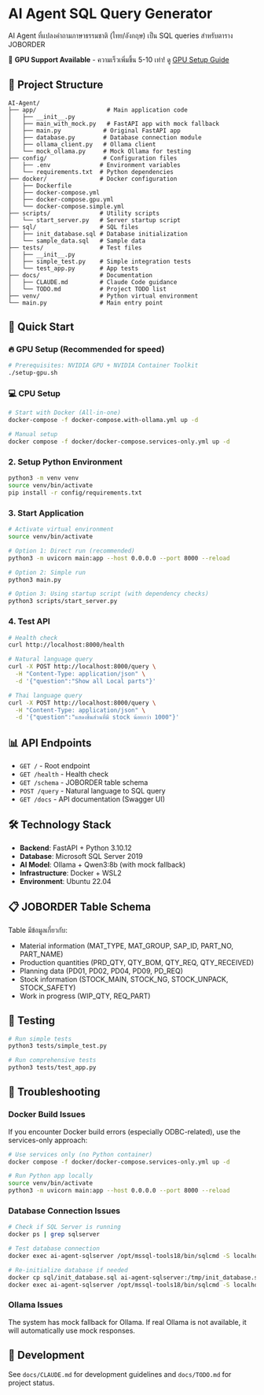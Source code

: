 # AI Agent SQL Query Generator

AI Agent ที่แปลงคำถามภาษาธรรมชาติ (ไทย/อังกฤษ) เป็น SQL queries สำหรับตาราง JOBORDER

🚀 **GPU Support Available** - ความเร็วเพิ่มขึ้น 5-10 เท่า! ดู [GPU Setup Guide](GPU-SETUP.md)

## 📁 Project Structure

```
AI-Agent/
├── app/                    # Main application code
│   ├── __init__.py
│   ├── main_with_mock.py   # FastAPI app with mock fallback
│   ├── main.py            # Original FastAPI app
│   ├── database.py        # Database connection module
│   ├── ollama_client.py   # Ollama client
│   └── mock_ollama.py     # Mock Ollama for testing
├── config/                # Configuration files
│   ├── .env              # Environment variables
│   └── requirements.txt  # Python dependencies
├── docker/               # Docker configuration
│   ├── Dockerfile
│   ├── docker-compose.yml
│   ├── docker-compose.gpu.yml
│   └── docker-compose.simple.yml
├── scripts/              # Utility scripts
│   └── start_server.py   # Server startup script
├── sql/                  # SQL files
│   ├── init_database.sql # Database initialization
│   └── sample_data.sql   # Sample data
├── tests/                # Test files
│   ├── __init__.py
│   ├── simple_test.py    # Simple integration tests
│   └── test_app.py       # App tests
├── docs/                 # Documentation
│   ├── CLAUDE.md         # Claude Code guidance
│   └── TODO.md           # Project TODO list
├── venv/                 # Python virtual environment
└── main.py               # Main entry point
```

## 🚀 Quick Start

### 🔥 GPU Setup (Recommended for speed)
```bash
# Prerequisites: NVIDIA GPU + NVIDIA Container Toolkit
./setup-gpu.sh
```

### 💻 CPU Setup
```bash
# Start with Docker (All-in-one)
docker-compose -f docker-compose.with-ollama.yml up -d

# Manual setup
docker compose -f docker/docker-compose.services-only.yml up -d
```

### 2. Setup Python Environment
```bash
python3 -m venv venv
source venv/bin/activate
pip install -r config/requirements.txt
```

### 3. Start Application
```bash
# Activate virtual environment
source venv/bin/activate

# Option 1: Direct run (recommended)
python3 -m uvicorn main:app --host 0.0.0.0 --port 8000 --reload

# Option 2: Simple run
python3 main.py

# Option 3: Using startup script (with dependency checks)
python3 scripts/start_server.py
```

### 4. Test API
```bash
# Health check
curl http://localhost:8000/health

# Natural language query
curl -X POST http://localhost:8000/query \
  -H "Content-Type: application/json" \
  -d '{"question":"Show all Local parts"}'

# Thai language query
curl -X POST http://localhost:8000/query \
  -H "Content-Type: application/json" \
  -d '{"question":"แสดงชิ้นส่วนที่มี stock น้อยกว่า 1000"}'
```

## 📊 API Endpoints

- `GET /` - Root endpoint
- `GET /health` - Health check
- `GET /schema` - JOBORDER table schema
- `POST /query` - Natural language to SQL query
- `GET /docs` - API documentation (Swagger UI)

## 🛠️ Technology Stack

- **Backend**: FastAPI + Python 3.10.12
- **Database**: Microsoft SQL Server 2019
- **AI Model**: Ollama + Qwen3:8b (with mock fallback)
- **Infrastructure**: Docker + WSL2
- **Environment**: Ubuntu 22.04

## 📋 JOBORDER Table Schema

Table มีข้อมูลเกี่ยวกับ:
- Material information (MAT_TYPE, MAT_GROUP, SAP_ID, PART_NO, PART_NAME)
- Production quantities (PRD_QTY, QTY_BOM, QTY_REQ, QTY_RECEIVED)
- Planning data (PD01, PD02, PD04, PD09, PD_REQ)
- Stock information (STOCK_MAIN, STOCK_NG, STOCK_UNPACK, STOCK_SAFETY)
- Work in progress (WIP_QTY, REQ_PART)

## 🧪 Testing

```bash
# Run simple tests
python3 tests/simple_test.py

# Run comprehensive tests
python3 tests/test_app.py
```

## 🔧 Troubleshooting

### Docker Build Issues
If you encounter Docker build errors (especially ODBC-related), use the services-only approach:

```bash
# Use services only (no Python container)
docker compose -f docker/docker-compose.services-only.yml up -d

# Run Python app locally
source venv/bin/activate
python3 -m uvicorn main:app --host 0.0.0.0 --port 8000 --reload
```

### Database Connection Issues
```bash
# Check if SQL Server is running
docker ps | grep sqlserver

# Test database connection
docker exec ai-agent-sqlserver /opt/mssql-tools18/bin/sqlcmd -S localhost -U sa -P 'Snc@min123' -C -Q "SELECT 1"

# Re-initialize database if needed
docker cp sql/init_database.sql ai-agent-sqlserver:/tmp/init_database.sql
docker exec ai-agent-sqlserver /opt/mssql-tools18/bin/sqlcmd -S localhost -U sa -P 'Snc@min123' -C -i /tmp/init_database.sql
```

### Ollama Issues
The system has mock fallback for Ollama. If real Ollama is not available, it will automatically use mock responses.

## 📝 Development

See `docs/CLAUDE.md` for development guidelines and `docs/TODO.md` for project status.